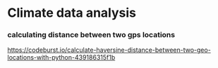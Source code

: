 # Climate data analysis


### calculating distance between two gps locations
https://codeburst.io/calculate-haversine-distance-between-two-geo-locations-with-python-439186315f1b